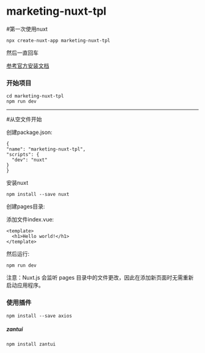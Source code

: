 # marketing-nuxt-tpl


#第一次使用nuxt

	npx create-nuxt-app marketing-nuxt-tpl

然后一直回车


[参考官方安装文档](https://zh.nuxtjs.org/guide/installation)



### 开始项目

	cd marketing-nuxt-tpl
	npm run dev



----

#从空文件开始

创建package.json:

	{
    "name": "marketing-nuxt-tpl",
    "scripts": {
      "dev": "nuxt"
    }
  	}

安装nuxt

	npm install --save nuxt



创建pages目录:


添加文件index.vue:

	<template>
	  <h1>Hello world!</h1>
	</template>


然后运行:

	npm run dev


注意：Nuxt.js 会监听 pages 目录中的文件更改，因此在添加新页面时无需重新启动应用程序。




### 使用插件

	npm install --save axios


##### zantui

	
	npm install zantui